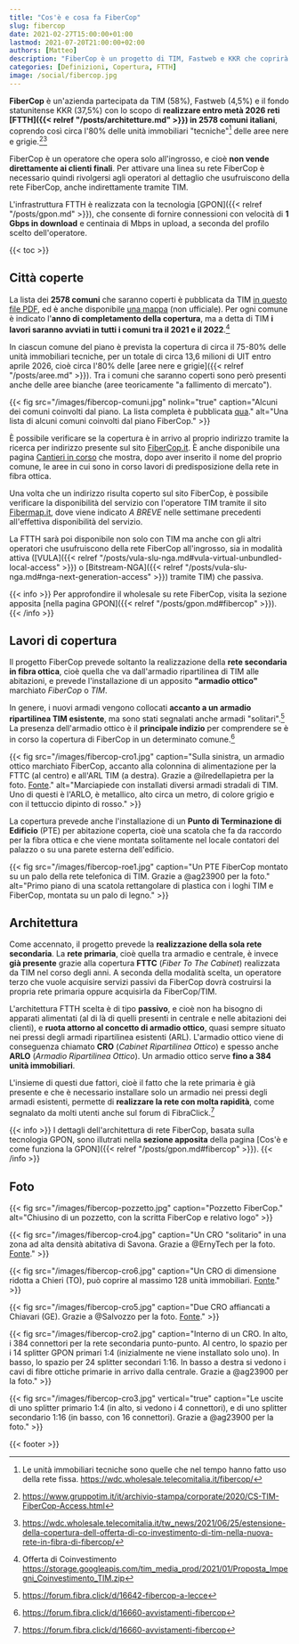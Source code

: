 ```yaml
---
title: "Cos'è e cosa fa FiberCop"
slug: fibercop
date: 2021-02-27T15:00:00+01:00
lastmod: 2021-07-20T21:00:00+02:00
authors: [Matteo]
description: "FiberCop è un progetto di TIM, Fastweb e KKR che coprirà 2578 comuni in FTTH Gigabit entro il 2026. Ecco la lista e i dettagli."
categories: [Definizioni, Copertura, FTTH]
image: /social/fibercop.jpg
---
```


**FiberCop** è un'azienda partecipata da TIM (58%), Fastweb (4,5%) e il fondo statunitense KKR (37,5%) con lo scopo di **realizzare entro metà 2026 reti [FTTH]({{< relref "/posts/architetture.md" >}}) in 2578 comuni italiani**, coprendo così circa l'80% delle unità immobiliari "tecniche"[^uit] delle aree nere e grigie.[^costituzione][^coinvestimento2]

[^uit]: Le unità immobiliari tecniche sono quelle che nel tempo hanno fatto uso della rete fissa. https://wdc.wholesale.telecomitalia.it/fibercop/
[^costituzione]: https://www.gruppotim.it/it/archivio-stampa/corporate/2020/CS-TIM-FiberCop-Access.html
[^coinvestimento2]: https://wdc.wholesale.telecomitalia.it/tw_news/2021/06/25/estensione-della-copertura-dell-offerta-di-co-investimento-di-tim-nella-nuova-rete-in-fibra-di-fibercop/

FiberCop è un operatore che opera solo all'ingrosso, e cioè **non vende direttamente ai clienti finali**. Per attivare una linea su rete FiberCop è necessario quindi rivolgersi agli operatori al dettaglio che usufruiscono della rete FiberCop, anche indirettamente tramite TIM.

L'infrastruttura FTTH è realizzata con la tecnologia [GPON]({{< relref "/posts/gpon.md" >}}), che consente di fornire connessioni con velocità di **1 Gbps in download** e centinaia di Mbps in upload, a seconda del profilo scelto dell'operatore.

{{< toc >}}

## Città coperte

La lista dei **2578 comuni** che saranno coperti è pubblicata da TIM [in questo file PDF](https://wdc.wholesale.telecomitalia.it/wp-content/uploads/2021/06/Allegato1bs_PianoCoperturaOffertaCoinvestimento-22giu21.pdf), ed è anche disponibile [una mappa](https://www.google.com/maps/d/viewer?mid=1Iq0Lc0YlwK_Cx4577Hc-RSf1Zefn5JYW&usp=sharing) (non ufficiale). Per ogni comune è indicato l'**anno di completamento della copertura**, ma a detta di TIM **i lavori saranno avviati in tutti i comuni tra il 2021 e il 2022**.[^coinvestimento]

[^coinvestimento]: Offerta di Coinvestimento https://storage.googleapis.com/tim_media_prod/2021/01/Proposta_Impegni_Coinvestimento_TIM.zip

In ciascun comune del piano è prevista la copertura di circa il 75-80% delle unità immobiliari tecniche, per un totale di circa 13,6 milioni di UIT entro aprile 2026, cioè circa l'80% delle [aree nere e grigie]({{< relref "/posts/aree.md" >}}). Tra i comuni che saranno coperti sono però presenti anche delle aree bianche (aree teoricamente "a fallimento di mercato").

{{< fig src="/images/fibercop-comuni.jpg" nolink="true" caption="Alcuni dei comuni coinvolti dal piano. La lista completa è pubblicata [qua](https://wdc.wholesale.telecomitalia.it/wp-content/uploads/2021/06/Allegato1bs_PianoCoperturaOffertaCoinvestimento-22giu21.pdf)." alt="Una lista di alcuni comuni coinvolti dal piano FiberCop." >}}

È possibile verificare se la copertura è in arrivo al proprio indirizzo tramite la ricerca per indirizzo presente sul sito [FiberCop.it](https://www.fibercop.it). È anche disponibile una pagina [Cantieri in corso](https://www.fibercop.it/cantieri-in-corso/) che mostra, dopo aver inserito il nome del proprio comune, le aree in cui sono in corso lavori di predisposizione della rete in fibra ottica.

Una volta che un indirizzo risulta coperto sul sito FiberCop, è possibile verificare la disponibilità del servizio con l'operatore TIM tramite il sito [Fibermap.it](https://fibermap.it/), dove viene indicato *A BREVE* nelle settimane precedenti all'effettiva disponibilità del servizio.

La FTTH sarà poi disponibile non solo con TIM ma anche con gli altri operatori che usufruiscono della rete FiberCop all'ingrosso, sia in modalità attiva ([VULA]({{< relref "/posts/vula-slu-nga.md#vula-virtual-unbundled-local-access" >}}) o [Bitstream-NGA]({{< relref "/posts/vula-slu-nga.md#nga-next-generation-access" >}}) tramite TIM) che passiva.

{{< info >}}
Per approfondire il wholesale su rete FiberCop, visita la sezione apposita [nella pagina GPON]({{< relref "/posts/gpon.md#fibercop" >}}).
{{< /info >}}

## Lavori di copertura

Il progetto FiberCop prevede soltanto la realizzazione della **rete secondaria in fibra ottica**, cioè quella che va dall'armadio ripartilinea di TIM alle abitazioni, e prevede l'installazione di un apposito **"armadio ottico"** marchiato *FiberCop* o *TIM*.

In genere, i nuovi armadi vengono collocati **accanto a un armadio ripartilinea TIM esistente**, ma sono stati segnalati anche armadi "solitari".[^solitario] La presenza dell'armadio ottico è il **principale indizio** per comprendere se è in corso la copertura di FiberCop in un determinato comune.[^avvistamenti]

[^solitario]: https://forum.fibra.click/d/16642-fibercop-a-lecce
[^avvistamenti]: https://forum.fibra.click/d/16660-avvistamenti-fibercop

{{< fig src="/images/fibercop-cro1.jpg" caption="Sulla sinistra, un armadio ottico marchiato FiberCop, accanto alla colonnina di alimentazione per la FTTC (al centro) e all'ARL TIM (a destra). Grazie a @ilredellapietra per la foto. [Fonte](https://forum.fibra.click/d/16373-nuovo-armadio-fibercop)." alt="Marciapiede con installati diversi armadi stradali di TIM. Uno di questi è l'ARLO, è metallico, alto circa un metro, di colore grigio e con il tettuccio dipinto di rosso." >}}

La copertura prevede anche l'installazione di un **Punto di Terminazione di Edificio** (PTE) per abitazione coperta, cioè una scatola che fa da raccordo per la fibra ottica e che viene montata solitamente nel locale contatori del palazzo o su una parete esterna dell'edificio.

{{< fig src="/images/fibercop-roe1.jpg" caption="Un PTE FiberCop montato su un palo della rete telefonica di TIM. Grazie a @ag23900 per la foto." alt="Primo piano di una scatola rettangolare di plastica con i loghi TIM e FiberCop, montata su un palo di legno." >}}

## Architettura

Come accennato, il progetto prevede la **realizzazione della sola rete secondaria**. La **rete primaria**, cioè quella tra armadio e centrale, è invece **già presente** grazie alla copertura **FTTC** (*Fiber To The Cabinet*) realizzata da TIM nel corso degli anni. A seconda della modalità scelta, un operatore terzo che vuole acquisire servizi passivi da FiberCop dovrà costruirsi la propria rete primaria oppure acquisirla da FiberCop/TIM.

L'architettura FTTH scelta è di tipo **passivo**, e cioè non ha bisogno di apparati alimentati (al di là di quelli presenti in centrale e nelle abitazioni dei clienti), e **ruota attorno al concetto di armadio ottico**, quasi sempre situato nei pressi degli armadi ripartilinea esistenti (ARL). L'armadio ottico viene di conseguenza chiamato **CRO** (*Cabinet Ripartilinea Ottico*) e spesso anche **ARLO** (*Armadio Ripartilinea Ottico*). Un armadio ottico serve **fino a 384 unità immobiliari**.

[^gpon]: https://wdc.wholesale.telecomitalia.it/fibercop/servizi/semi-gpon-e-full-gpon/

L'insieme di questi due fattori, cioè il fatto che la rete primaria è già presente e che è necessario installare solo un armadio nei pressi degli armadi esistenti, permette di **realizzare la rete con molta rapidità**, come segnalato da molti utenti anche sul forum di FibraClick.[^avvistamenti]

{{< info >}}
I dettagli dell'architettura di rete FiberCop, basata sulla tecnologia GPON, sono illutrati nella **sezione apposita** della pagina [Cos'è e come funziona la GPON]({{< relref "/posts/gpon.md#fibercop" >}}).
{{< /info >}}

## Foto

{{< fig src="/images/fibercop-pozzetto.jpg" caption="Pozzetto FiberCop." alt="Chiusino di un pozzetto, con la scritta FiberCop e relativo logo" >}}

{{< fig src="/images/fibercop-cro4.jpg" caption="Un CRO \"solitario\" in una zona ad alta densità abitativa di Savona. Grazie a @ErnyTech per la foto. [Fonte](https://forum.fibra.click/d/16373-nuovo-armadio-fibercop/119)." >}}

{{< fig src="/images/fibercop-cro6.jpg" caption="Un CRO di dimensione ridotta a Chieri (TO), può coprire al massimo 128 unità immobiliari. [Fonte](https://forum.fibra.click/d/16660-avvistamenti-e-mappa-lavori-ftth-fibercop/3236)." >}}

{{< fig src="/images/fibercop-cro5.jpg" caption="Due CRO affiancati a Chiavari (GE). Grazie a @Salvozzo per la foto. [Fonte](https://forum.fibra.click/d/16660-avvistamenti-e-mappa-lavori-ftth-fibercop/995)." >}}

{{< fig src="/images/fibercop-cro2.jpg" caption="Interno di un CRO. In alto, i 384 connettori per la rete secondaria punto-punto. Al centro, lo spazio per i 14 splitter GPON primari 1:4 (inizialmente ne viene installato solo uno). In basso, lo spazio per 24 splitter secondari 1:16. In basso a destra si vedono i cavi di fibre ottiche primarie in arrivo dalla centrale. Grazie a @ag23900 per la foto." >}}

{{< fig src="/images/fibercop-cro3.jpg" vertical="true" caption="Le uscite di uno splitter primario 1:4 (in alto, si vedono i 4 connettori), e di uno splitter secondario 1:16 (in basso, con 16 connettori). Grazie a @ag23900 per la foto." >}}

{{< footer >}}
